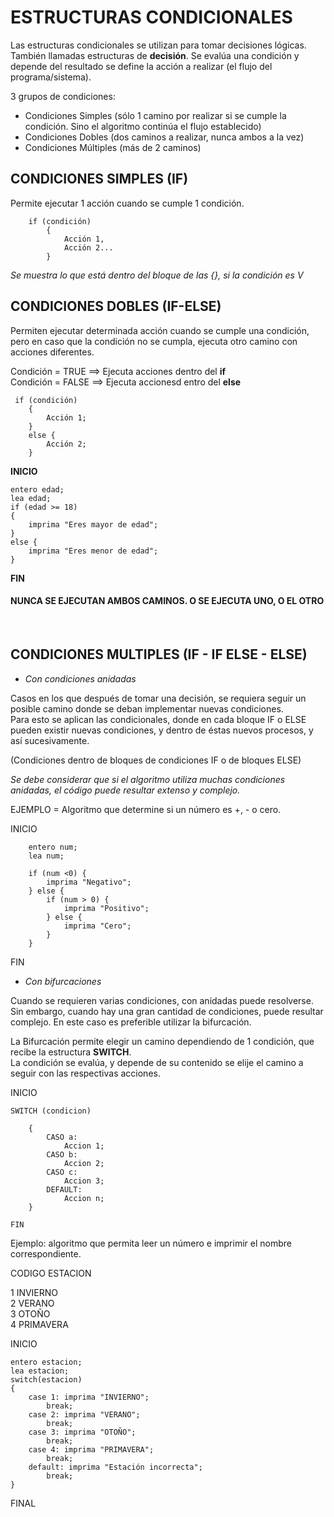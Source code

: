 # ESTRUCTURAS CONDICIONALES

Las estructuras condicionales se utilizan para tomar decisiones lógicas.  
También llamadas estructuras de **decisión**. 
Se evalúa una condición y depende del resultado se define la acción a realizar (el flujo del programa/sistema). 

3 grupos de condiciones: 
* Condiciones Simples (sólo 1 camino por realizar si se cumple la condición. Sino el algoritmo continúa el flujo establecido)
* Condiciones Dobles (dos caminos a realizar, nunca ambos a la vez)
* Condiciones Múltiples (más de 2 caminos)

## CONDICIONES SIMPLES (IF)
Permite ejecutar 1 acción cuando se cumple 1 condición. 
 
```
    if (condición)  
        {  
            Acción 1,  
            Acción 2...  
        }  
```
 
 *Se muestra lo que está dentro del bloque de las {}, si la condición es V*

## CONDICIONES DOBLES (IF-ELSE) 

Permiten ejecutar determinada acción cuando se cumple una condición, pero en caso que la condición no se cumpla, ejecuta otro camino con acciones diferentes. 
 
 Condición = TRUE ==> Ejecuta acciones dentro del **if**  
 Condición = FALSE ==> Ejecuta accionesd entro del **else**

```  
 if (condición)  
    {  
        Acción 1;  
    }  
    else {   
        Acción 2;  
    }  
```       
 
**INICIO**   

    entero edad;   
    lea edad;
    if (edad >= 18)  
    {  
        imprima "Eres mayor de edad";  
    }  
    else {  
        imprima "Eres menor de edad";  
    }

**FIN** 

#### **NUNCA SE EJECUTAN AMBOS CAMINOS. O SE EJECUTA UNO, O EL OTRO** 
<br> 

## CONDICIONES MULTIPLES (IF - IF ELSE - ELSE) 
*  *Con condiciones anidadas*

Casos en los que después de tomar una decisión, se requiera seguir un posible camino donde se deban implementar nuevas condiciones.  
Para esto se aplican las condicionales, donde en cada bloque IF o ELSE pueden existir nuevas condiciones, y dentro de éstas nuevos procesos, y así sucesivamente.  
 
(Condiciones dentro de bloques de condiciones IF o de bloques ELSE)

*Se debe considerar que si el algoritmo utiliza muchas condiciones anidadas, el código puede resultar extenso y complejo.*

EJEMPLO = Algoritmo que determine si un número es +, - o cero.


INICIO   
```
    entero num;  
    lea num;  

    if (num <0) {  
        imprima "Negativo";  
    } else {  
        if (num > 0) {  
            imprima "Positivo";  
        } else {  
            imprima "Cero";  
        }  
    }
```
FIN   
 

 *  *Con bifurcaciones*

 Cuando se requieren varias condiciones, con anidadas puede resolverse.  
 Sin embargo, cuando hay una gran cantidad de condiciones, puede resultar complejo. En este caso es preferible utilizar la bifurcación. 

 La Bifurcación permite elegir un camino dependiendo de 1 condición, que recibe la estructura **SWITCH**.   
 La condición se evalúa, y depende de su contenido se elije el camino a seguir con las respectivas acciones.   

INICIO  
```
SWITCH (condicion) 
  
    {  
        CASO a:  
            Accion 1;  
        CASO b:  
            Accion 2;  
        CASO c:  
            Accion 3;  
        DEFAULT:  
            Accion n;  
    }

FIN 
```
  
Ejemplo: algoritmo que permita leer un número e imprimir el nombre correspondiente.  

CODIGO   ESTACION

1       INVIERNO  
2       VERANO  
3       OTOÑO  
4       PRIMAVERA  

INICIO

    entero estacion;
    lea estacion;
    switch(estacion) 
    {
        case 1: imprima "INVIERNO";
            break;  
        case 2: imprima "VERANO";
            break; 
        case 3: imprima "OTOÑO";
            break; 
        case 4: imprima "PRIMAVERA";
            break; 
        default: imprima "Estación incorrecta";
            break;
    }

FINAL